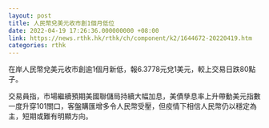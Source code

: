 ```yaml
---
layout: post
title: 人民幣兌美元收市創1個月低位
date: 2022-04-19 17:26:36.000000000 +08:00
link: https://news.rthk.hk/rthk/ch/component/k2/1644672-20220419.htm
categories: rthk
---
```


在岸人民幣兌美元收市創逾1個月新低，報6.3778元兌1美元，較上交易日跌80點子。

交易員指，市場繼續預期美國聯儲局持續大幅加息，美債孳息率上升帶動美元指數一度升穿101關口，客盤購匯增多令人民幣受壓，但疫情下相信人民幣仍以穩定為主，短期或難有明顯方向。
